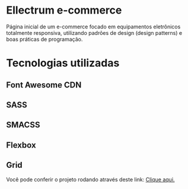 # Ellectrum e-commerce

Página inicial de um e-commerce focado em equipamentos eletrônicos totalmente responsiva, utilizando padrões de design (design patterns) e boas práticas de programação.

# Tecnologias utilizadas

## Font Awesome CDN
## SASS
## SMACSS
## Flexbox
## Grid

Você pode conferir o projeto rodando através deste link: <a href="https://ellectrum.vercel.app/" target="_blank">Clique aqui.</a>


